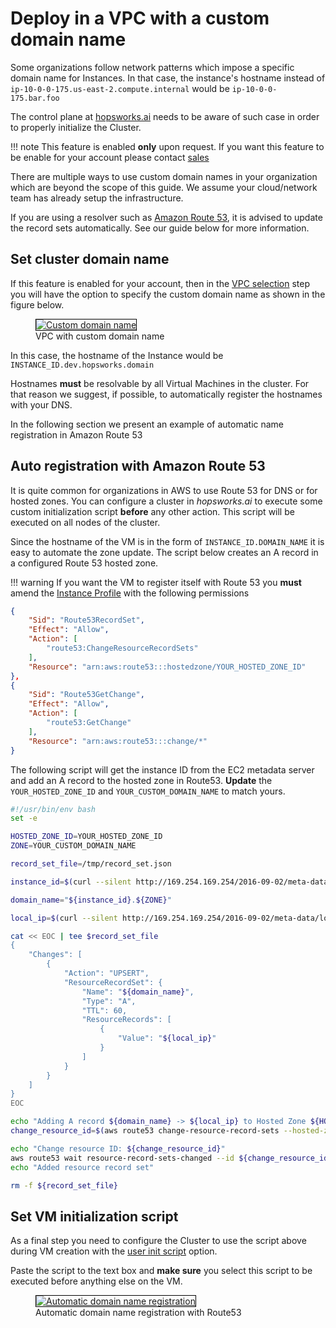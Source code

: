 # Deploy in a VPC with a custom domain name

Some organizations follow network patterns which impose a specific domain
name for Instances. In that case, the instance's hostname instead of `ip-10-0-0-175.us-east-2.compute.internal` would be `ip-10-0-0-175.bar.foo`

The control plane at [hopsworks.ai](https://www.hopsworks.ai/) needs to be
aware of such case in order to properly initialize the Cluster.

!!! note
    This feature is enabled **only** upon request. If you want this feature to be enable for your account please contact [sales](mailto:sales@logicalclocks.com)

There are multiple ways to use custom domain names in your organization
which are beyond the scope of this guide. We assume your cloud/network
team has already setup the infrastructure.

If you are using a resolver such as [Amazon Route 53](https://aws.amazon.com/route53/), it is advised to update the record sets automatically. See our
guide below for more information.

## Set cluster domain name

If this feature is enabled for your account, then in the [VPC selection](../cluster_creation/#step-8-vpc-selection)
step you will have the option to specify the custom domain name as
shown in the figure below.

<p align="center">
  <figure>
    <a  href="../../assets/images/aws/vpc-custom-domain-name.png">
      <img style="border: 1px solid #000" src="../../assets/images/aws/vpc-custom-domain-name.png" alt="Custom domain name">
    </a>
    <figcaption>VPC with custom domain name</figcaption>
  </figure>
</p>

In this case, the hostname of the Instance would be `INSTANCE_ID.dev.hopsworks.domain`

Hostnames **must** be resolvable by all Virtual Machines in the cluster. For
that reason we suggest, if possible, to automatically register the hostnames
with your DNS.

In the following section we present an example of automatic
name registration in Amazon Route 53

## Auto registration with Amazon Route 53

It is quite common for organizations in AWS to use Route 53 for DNS or for hosted zones.
You can configure a cluster in _hopsworks.ai_ to execute some custom
initialization script **before** any other action. This script will
be executed on all nodes of the cluster.

Since the hostname of the VM is in the form of `INSTANCE_ID.DOMAIN_NAME`
it is easy to automate the zone update. The script below creates an A record
in a configured Route 53 hosted zone.

!!! warning
    If you want the VM to register itself with Route 53 you **must** amend the
    [Instance Profile](../cluster_creation/#step-5-select-the-instance-profile) with the following permissions

```json
{
    "Sid": "Route53RecordSet",
    "Effect": "Allow",
    "Action": [
        "route53:ChangeResourceRecordSets"
    ],
    "Resource": "arn:aws:route53:::hostedzone/YOUR_HOSTED_ZONE_ID"
},
{
    "Sid": "Route53GetChange",
    "Effect": "Allow",
    "Action": [
        "route53:GetChange"
    ],
    "Resource": "arn:aws:route53:::change/*"
}
```

The following script will get the instance ID from the EC2 metadata server
and add an A record to the hosted zone in Route53. **Update** the 
`YOUR_HOSTED_ZONE_ID` and `YOUR_CUSTOM_DOMAIN_NAME` to match yours.

```bash
#!/usr/bin/env bash
set -e

HOSTED_ZONE_ID=YOUR_HOSTED_ZONE_ID
ZONE=YOUR_CUSTOM_DOMAIN_NAME

record_set_file=/tmp/record_set.json

instance_id=$(curl --silent http://169.254.169.254/2016-09-02/meta-data/instance-id)

domain_name="${instance_id}.${ZONE}"

local_ip=$(curl --silent http://169.254.169.254/2016-09-02/meta-data/local-ipv4)

cat << EOC | tee $record_set_file
{
    "Changes": [
        {
            "Action": "UPSERT",
            "ResourceRecordSet": {
                "Name": "${domain_name}",
                "Type": "A",
                "TTL": 60,
                "ResourceRecords": [
                    {
                        "Value": "${local_ip}"
                    }
                ]
            }
        }
    ]
}
EOC

echo "Adding A record ${domain_name} -> ${local_ip} to Hosted Zone ${HOSTED_ZONE_ID}"
change_resource_id=$(aws route53 change-resource-record-sets --hosted-zone-id ${HOSTED_ZONE_ID} --change-batch file://${record_set_file} | jq -r '.ChangeInfo.Id')

echo "Change resource ID: ${change_resource_id}"
aws route53 wait resource-record-sets-changed --id ${change_resource_id}
echo "Added resource record set"

rm -f ${record_set_file}
```

## Set VM initialization script
As a final step you need to configure the Cluster to use the script above
during VM creation with the [user init script](../cluster_creation/#step-14-add-an-init-script-to-your-instances) option.

Paste the script to the text box and **make sure** you select this script
to be executed before anything else on the VM.

<p align="center">
  <figure>
    <a  href="../../assets/images/aws/custom-domain-name-route53-script.png">
      <img style="border: 1px solid #000" src="../../assets/images/aws/custom-domain-name-route53-script.png" alt="Automatic domain name registration">
    </a>
    <figcaption>Automatic domain name registration with Route53</figcaption>
  </figure>
</p>
